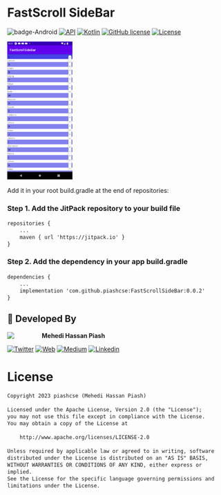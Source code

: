 # FastScroll SideBar
![badge-Android](https://img.shields.io/badge/Platform-Android-brightgreen)
[![API](https://img.shields.io/badge/API-21%2B-brightgreen.svg?style=flat)](https://android-arsenal.com/api?level=16)
[![Kotlin](https://img.shields.io/badge/Kotlin-1.8.20-blue.svg?style=flat&logo=kotlin)](https://kotlinlang.org)
[![GitHub license](https://img.shields.io/badge/license-Apache%20License%202.0-blue.svg?style=flat)](https://www.apache.org/licenses/LICENSE-2.0)
<a href="https://github.com/piashcse"><img alt="License" src="https://img.shields.io/static/v1?label=GitHub&message=piashcse&color=C51162"/></a>
<p float="left">
  <img width="30%" height="40%" src="https://github.com/piashcse/FastScrollSideBar/blob/master/screenshoots/Screenshot_1686406986.png" />

</p>

Add it in your root build.gradle at the end of repositories:

### Step 1. Add the JitPack repository to your build file

```
repositories {
    ...
    maven { url 'https://jitpack.io' }
}
```

### Step 2. Add the dependency in your app build.gradle

```
dependencies {
    ...
    implementation 'com.github.piashcse:FastScrollSideBar:0.0.2'
}
```

## 👨 Developed By

<a href="https://twitter.com/piashcse" target="_blank">
  <img src="https://avatars.githubusercontent.com/piashcse" width="80" align="left">
</a>

**Mehedi Hassan Piash**

[![Twitter](https://img.shields.io/badge/-twitter-grey?logo=twitter)](https://twitter.com/piashcse)
[![Web](https://img.shields.io/badge/-web-grey?logo=appveyor)](https://piashcse.github.io/)
[![Medium](https://img.shields.io/badge/-medium-grey?logo=medium)](https://medium.com/@piashcse)
[![Linkedin](https://img.shields.io/badge/-linkedin-grey?logo=linkedin)](https://www.linkedin.com/in/piashcse/)


# License
```
Copyright 2023 piashcse (Mehedi Hassan Piash)

Licensed under the Apache License, Version 2.0 (the "License");
you may not use this file except in compliance with the License.
You may obtain a copy of the License at

    http://www.apache.org/licenses/LICENSE-2.0

Unless required by applicable law or agreed to in writing, software
distributed under the License is distributed on an "AS IS" BASIS,
WITHOUT WARRANTIES OR CONDITIONS OF ANY KIND, either express or implied.
See the License for the specific language governing permissions and
limitations under the License.
```

